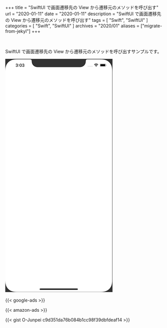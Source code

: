 +++
title =  "SwiftUI で画面遷移先の View から遷移元のメソッドを呼び出す"
url = "2020-01-11"
date = "2020-01-11"
description = "SwiftUI で画面遷移先の View から遷移元のメソッドを呼び出す"
tags = [
    "Swift", "SwiftUI"
]
categories = [
    "Swift", "SwiftUI"
]
archives = "2020/01"
aliases = ["migrate-from-jekyl"]
+++

<br>

SwiftUI で画面遷移先の View から遷移元のメソッドを呼び出すサンプルです。

![Delegate Sample](1.gif)

<!-- Google Ads -->
{{< google-ads >}}

<!-- Amazon Ads -->
{{< amazon-ads >}}

{{< gist O-Junpei c9d351da76b084b1cc98f39dbfdeaf14 >}}
